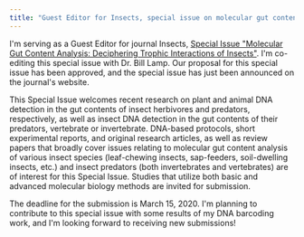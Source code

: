 ```yaml
---
title: "Guest Editor for Insects, special issue on molecular gut content analysis!"
---
```


I'm serving as a Guest Editor for journal Insects, [Special Issue "Molecular Gut Content Analysis: Deciphering Trophic Interactions of Insects"](https://www.mdpi.com/journal/insects/special_issues/gut_trophic_interact). I'm co-editing this special issue with Dr. Bill Lamp. Our proposal for this special issue has been approved, and the special issue has just been announced  <!--more--> on the journal's website.

This Special Issue welcomes recent research on plant and animal DNA detection in the gut contents of insect herbivores and predators, respectively, as well as insect DNA detection in the gut contents of their predators, vertebrate or invertebrate. DNA-based protocols, short experimental reports, and original research articles, as well as review papers that broadly cover issues relating to molecular gut content analysis of various insect species (leaf-chewing insects, sap-feeders, soil-dwelling insects, etc.) and insect predators (both invertebrates and vertebrates) are of interest for this Special Issue. Studies that utilize both basic and advanced molecular biology methods are invited for submission.

The deadline for the submission is March 15, 2020. I'm planning to contribute to this special issue with some results of my DNA barcoding work, and I'm looking forward to receiving new submissions!